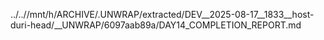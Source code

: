 ../..//mnt/h/ARCHIVE/.UNWRAP/extracted/DEV__2025-08-17__1833__host-duri-head/__UNWRAP/6097aab89a/DAY14_COMPLETION_REPORT.md